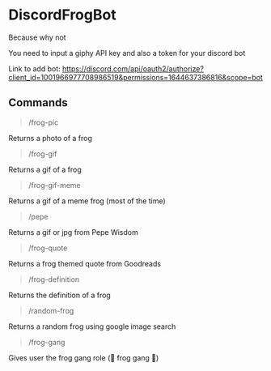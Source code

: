 # DiscordFrogBot
 Because why not
 
 You need to input a giphy API key and also a token for your discord bot
 
 Link to add bot: https://discord.com/api/oauth2/authorize?client_id=1001966977708986519&permissions=1644637386816&scope=bot

## Commands

> /frog-pic
> 
Returns a photo of a frog

> /frog-gif
> 
Returns a gif of a frog

> /frog-gif-meme
> 
Returns a gif of a meme frog (most of the time)

> /pepe
> 
Returns a gif or jpg from Pepe Wisdom

> /frog-quote
> 
Returns a frog themed quote from Goodreads

> /frog-definition
> 
Returns the definition of a frog

> /random-frog
> 
Returns a random frog using google image search

> /frog-gang
> 
Gives user the frog gang role (🐸 frog gang 🐸)
